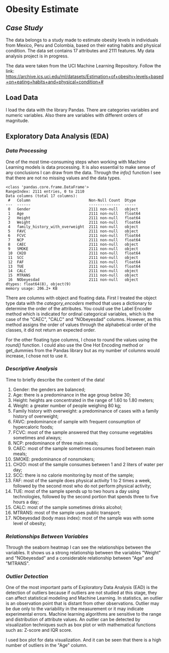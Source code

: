 # Obesity Estimate

## **_Case Study_**

The data belongs to a study made to estimate obesity levels in individuals from Mexico, Peru and Colombia, based on their eating habits and physical condition. The data set contains 17 attributes and 2111 features. My data analysis project is in progress.

The data were taken from the UCI Machine Learning Repository. Follow the link:  
https://archive.ics.uci.edu/ml/datasets/Estimation+of+obesity+levels+based+on+eating+habits+and+physical+condition+#

## **Load Data**

I load the data with the library Pandas. There are categories variables and numeric variables. Also there are variables with different orders of magnitude.

## **Exploratory Data Analysis (EDA)**

### _Data Processing_

One of the most time-consuming steps when working with Machine Learning models is data processing. It is also essential to make sense of any conclusions I can draw from the data. Through the _info()_ function I see that there are not no missing values and the data types.

```
<class 'pandas.core.frame.DataFrame'>
RangeIndex: 2111 entries, 0 to 2110
Data columns (total 17 columns):
 #   Column                          Non-Null Count  Dtype
---  ------                          --------------  -----
 0   Gender                          2111 non-null   object
 1   Age                             2111 non-null   float64
 2   Height                          2111 non-null   float64
 3   Weight                          2111 non-null   float64
 4   family_history_with_overweight  2111 non-null   object
 5   FAVC                            2111 non-null   object
 6   FCVC                            2111 non-null   float64
 7   NCP                             2111 non-null   float64
 8   CAEC                            2111 non-null   object
 9   SMOKE                           2111 non-null   object
 10  CH2O                            2111 non-null   float64
 11  SCC                             2111 non-null   object
 12  FAF                             2111 non-null   float64
 13  TUE                             2111 non-null   float64
 14  CALC                            2111 non-null   object
 15  MTRANS                          2111 non-null   object
 16  NObeyesdad                      2111 non-null   object
dtypes: float64(8), object(9)
memory usage: 206.2+ KB
```

There are columns with object and floating data. First I treated the object type data with the _category_encoders_ method that uses a dictionary to determine the order of the attributes. You could use the Label Encoder method which is indicated for ordinal categorical variables, which is the case of the "CAEC", "CALC" and "NObeyesdad" columns. However, as this method assigns the order of values through the alphabetical order of the classes, it did not return an expected order.

For the other floating type columns, I chose to round the values using the _round()_ function. I could also use the One Hot Encoding method or get_dummies from the Pandas library but as my number of columns would increase, I chose not to use it.

### _Descriptive Analysis_

Time to briefly describe the content of the data!

1. Gender: the genders are balanced;
2. Age: there is a predominance in the age group below 30;
3. Height: heights are concentrated in the range of 1.60 to 1.80 meters;
4. Weight: a greater number of people weighing 80 kg;
5. Family history with overweight: a predominance of cases with a family history of overweight;
6. FAVC: predominance of sample with frequent consumption of hypercaloric foods;
7. FCVC: most of the sample answered that they consume vegetables sometimes and always;
8. NCP: predominance of three main meals;
9. CAEC: most of the sample sometimes consumes food between main meals;
10. SMOKE: predominance of nonsmokers;
11.	CH2O: most of the sample consumes between 1 and 2 liters of water per day;
12. SCC: there is no calorie monitoring by most of the sample;
13.	FAF: most of the sample does physical activity 1 to 2 times a week, followed by the second most who do not perform physical activity;
14. TUE: most of the sample spends up to two hours a day using technologies, followed by the second portion that spends three to five hours a day;
15. CALC: most of the sample sometimes drinks alcohol;
16.	MTRANS: most of the sample uses public transport;
17. NObeyesdad (body mass index): most of the sample was with some level of obesity;

### _Relationships Between Variables_

Through the seaborn heatmap I can see the relationships between the variables. It shows us a strong relationship between the variables "Weight" and "NObeyesdad" and a considerable relationship between "Age" and "MTRANS".

### _Outlier Detection_

One of the most important parts of Exploratory Data Analysis (EAD) is the detection of outliers because if outliers are not studied at this stage, they can affect statistical modeling and Machine Learning. In statistics, an outlier is an observation point that is distant from other observations. Outlier may be due only to the variability in the measurement or it may indicate experimental errors. Machine learning algorithms are sensitive to the range and distribution of attribute values. An outlier can be detected by visualization techniques such as box plot or with mathematical functions such as: Z-score and IQR score. 

I used box plot for data visualization. And it can be seen that there is a high number of outliers in the "Age" column.






